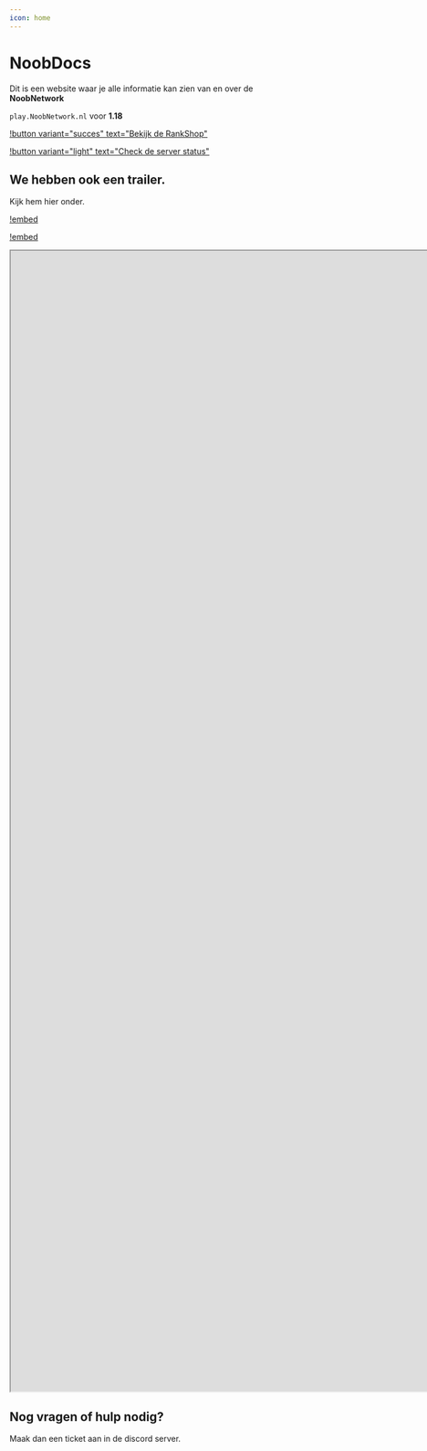 ```yaml
---
icon: home
---
```


# NoobDocs

Dit is een website waar je alle informatie kan zien van en over de **NoobNetwork**

`play.NoobNetwork.nl` voor **1.18**

[!button variant="succes" text="Bekijk de RankShop"](https://shop.noobnetwork.nl)                                          

[!button variant="light" text="Check de server status"](status)

## We hebben ook een trailer.
Kijk hem hier onder.

[!embed](https://youtu.be/b4hb8EESbKo)

[!embed](https://status.mznb.nl)

<iframe id="inlineFrameExample"
    title="Inline Frame Example"
    width="3000"
    height="2000"
    src="https://status.mznb.nl">
</iframe>


Nog vragen of hulp nodig?
- 
Maak dan een ticket aan in de discord server.
